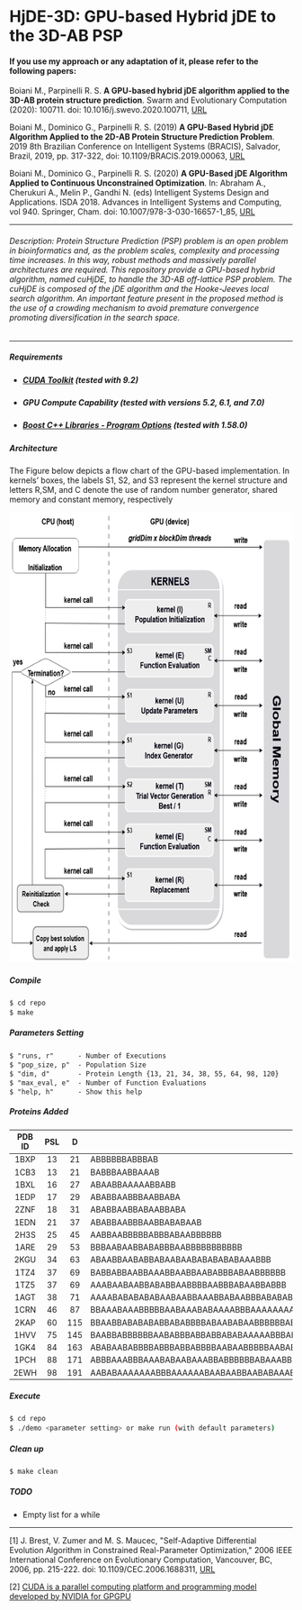 # HjDE-3D: GPU-based Hybrid jDE to the 3D-AB PSP

#### If you use my approach or any adaptation of it, please refer to the following papers:

Boiani M., Parpinelli R. S. **A GPU-based hybrid jDE algorithm applied to the 3D-AB protein structure prediction**. Swarm and Evolutionary Computation (2020): 100711. doi: 10.1016/j.swevo.2020.100711, [URL](https://www.sciencedirect.com/science/article/abs/pii/S2210650220303643)

Boiani M., Dominico G., Parpinelli R. S. (2019) **A GPU-Based Hybrid jDE Algorithm Applied to the 2D-AB Protein Structure Prediction Problem**. 2019 8th Brazilian Conference on Intelligent Systems (BRACIS), Salvador, Brazil, 2019, pp. 317-322, doi: 10.1109/BRACIS.2019.00063, [URL](https://ieeexplore.ieee.org/abstract/document/8924018)

Boiani M., Dominico G., Parpinelli R. S. (2020) **A GPU-Based jDE Algorithm Applied to Continuous Unconstrained Optimization**. In: Abraham A., Cherukuri A., Melin P., Gandhi N. (eds) Intelligent Systems Design and Applications. ISDA 2018. Advances in Intelligent Systems and Computing, vol 940. Springer, Cham. doi: 10.1007/978-3-030-16657-1_85, [URL](https://link.springer.com/chapter/10.1007/978-3-030-16657-1_85)

***

###### Description: Protein Structure Prediction (PSP) problem is an open problem in bioinformatics and, as the problem scales, complexity and processing time increases. In this way, robust methods and massively parallel architectures are required. This repository provide a GPU-based hybrid algorithm, named cuHjDE, to handle the 3D-AB off-lattice PSP problem. The cuHjDE is composed of the jDE algorithm and the Hooke-Jeeves local search algorithm. An important feature present in the proposed method is the use of a crowding mechanism to avoid premature convergence promoting diversification in the search space.


***
##### Requirements

- ##### [CUDA Toolkit](https://developer.nvidia.com/cuda-toolkit) (tested with 9.2)

- ##### GPU Compute Capability (tested with versions 5.2, 6.1, and 7.0)

- ##### [Boost C++ Libraries - Program Options](https://www.boost.org/) (tested with 1.58.0)

##### Architecture

The Figure below depicts a flow chart of the GPU-based implementation.  In kernels’ boxes, the labels S1, S2, and S3 represent the kernel structure and letters R,SM, and C denote the use of random number generator, shared memory and constant memory, respectively
 
<img src="https://raw.githubusercontent.com/mateuz/HjDE-3D/master/assets/hjde3d-architecture.png" height="800" width="650">

##### Compile

```sh
$ cd repo
$ make
```

##### Parameters Setting

```
$ "runs, r"      - Number of Executions
$ "pop_size, p"  - Population Size
$ "dim, d"       - Protein Length {13, 21, 34, 38, 55, 64, 98, 120}
$ "max_eval, e"  - Number of Function Evaluations
$ "help, h"      - Show this help
```

##### Proteins Added

| PDB ID | PSL |  D  | AB Sequence                                                                                        |
|:------:|:---:|:---:|----------------------------------------------------------------------------------------------------|
|  1BXP  |  13 |  21 | ABBBBBBABBBAB                                                                                      |
|  1CB3  |  13 |  21 | BABBBAABBAAAB                                                                                      |
|  1BXL  |  16 |  27 | ABAABBAAAAABBABB                                                                                   |
|  1EDP  |  17 |  29 | ABABBAABBBAABBABA                                                                                  |
|  2ZNF  |  18 |  31 | ABABBAABBABAABBABA                                                                                 |
|  1EDN  |  21 |  37 | ABABBAABBBAABBABABAAB                                                                              |
|  2H3S  |  25 |  45 | AABBAABBBBBABBBABAABBBBBB                                                                          |
|  1ARE  |  29 |  53 | BBBAABAABBABABBBAABBBBBBBBBBB                                                                      |
|  2KGU  |  34 |  63 | ABAABBAABABBABAABAABABABABABAAABBB                                                                 |
|  1TZ4  |  37 |  69 | BABBABBAABBAAABBAABBAABABBBABAABBBBBB                                                              |
|  1TZ5  |  37 |  69 | AAABAABAABBABABBAABBBBAABBBABAABBABBB                                                              |
|  1AGT  |  38 |  71 | AAAABABABABABAABAABBAAABBABAABBBABABAB                                                             |
|  1CRN  |  46 |  87 | BBAAABAAABBBBBAABAAABABAAAABBBAAAAAAAABAAABBAB                                                     |
|  2KAP  |  60 | 115 | BBAABBABABABABBABABBBBABAABABAABBBBBBABBBAABAAABBABBABBAAAAB                                       |
|  1HVV  |  75 | 145 | BAABBABBBBBBAABABBBABBABBABABAAAAABBBABAABBABBBABBAABBABBAABBBBBAABBBBBABBB                        |
|  1GK4  |  84 | 163 | ABABAABABBBBABBBABBABBBBAABAABBBBBAABABBBABBABBBAABBABBBBBAABABAAABABAABBBBAABABBBBA               |
|  1PCH  |  88 | 171 | ABBBAAABBBAAABABAABAAABBABBBBBBABAAABBBBABABBAABAAAAAABBABBABABABABBABBAABAABBBAABBAAABA           |
|  2EWH  |  98 | 191 | AABABAAAAAAABBBAAAAAABAABAABBAABABAAABBBAAAABABAAABABBAAABAAABAAABAABBAABAAAAABAAABABBBABBAAABAABA |

##### Execute

```sh
$ cd repo
$ ./demo <parameter setting> or make run (with default parameters)
```

##### Clean up

```sh
$ make clean
```

##### TODO

- Empty list for a while

***

[1] J. Brest, V. Zumer and M. S. Maucec, "Self-Adaptive Differential Evolution Algorithm in Constrained Real-Parameter Optimization," 2006 IEEE International Conference on Evolutionary Computation, Vancouver, BC, 2006, pp. 215-222. doi: 10.1109/CEC.2006.1688311, [URL](http://ieeexplore.ieee.org/stamp/stamp.jsp?tp=&arnumber=1688311&isnumber=35623)

[2] [CUDA is a parallel computing platform and programming model developed by NVIDIA for GPGPU](https://developer.nvidia.com/cuda-zone)
